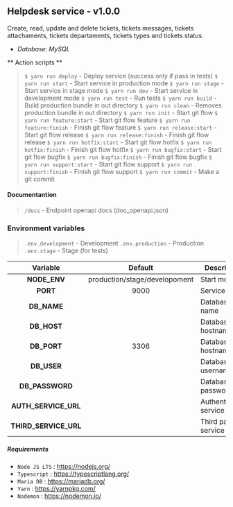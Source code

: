 ## Helpdesk service - v1.0.0

Create, read, update and delete tickets, tickets messages, tickets attachaments, tickets departaments, tickets types and tickets status.

- *Database: MySQL*

** Action scripts **
> `$ yarn run deploy` - Deploy service (success only if pass in tests)
> `$ yarn run start` - Start service in production mode
> `$ yarn run stage` - Start service in stage mode
> `$ yarn run dev` - Start service in development mode
> `$ yarn run test` - Run tests
> `$ yarn run build` - Build production bundle in out directory 
> `$ yarn run clean` - Removes production bundle in out directory
> `$ yarn run init` - Start git flow
> `$ yarn run feature:start` - Start git flow feature
> `$ yarn run feature:finish` - Finish git flow feature
> `$ yarn run release:start` - Start git flow release
> `$ yarn run release:finish` - Finish git flow release
> `$ yarn run hotfix:start` - Start git flow hotfix
> `$ yarn run hotfix:finish` - Finish git flow hotfix
> `$ yarn run bugfix:start` - Start git flow bugfix
> `$ yarn run bugfix:finish` - Finish git flow bugfix
> `$ yarn run support:start` - Start git flow support
> `$ yarn run support:finish` - Finish git flow support
> `$ yarn run commit` - Make a git commit

#### Documentantion
> `/docs` - Endpoint openapi docs (doc_openapi.json)

### Environment variables
> `.env.development` - Development
> `.env.production` - Production
> `.env.stage` - Stage (for tests)

|Variable             |Default                      |Description               |
|:-------------------:|:---------------------------:|--------------------------|
|**NODE_ENV**         |production/stage/developoment|Start mode                |
|**PORT**             |9000                         |Service port              |
|**DB_NAME**          |                             |Database name             |
|**DB_HOST**          |                             |Database hostname         |
|**DB_PORT**          |3306                         |Database hostname         |
|**DB_USER**          |                             |Database username         |
|**DB_PASSWORD**      |                             |Database password         |
|**AUTH_SERVICE_URL** |                             |Authentication service url|
|**THIRD_SERVICE_URL**|                             |Third part service url    |

##### Requirements
- `Node JS LTS` : <https://nodejs.org/> 
- `Typescript` : <https://typescriptlang.org/> 
- `Maria DB` : <https://mariadb.org/> 
- `Yarn` : <https://yarnpkg.com/> 
- `Nodemon` : <https://nodemon.io/> 